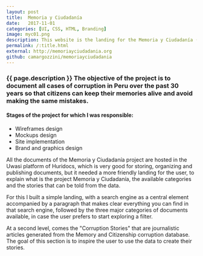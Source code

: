 ```yaml
---
layout: post
title:  Memoria y Ciudadanía
date:   2017-11-01
categories: [UI, CSS, HTML, Branding]
image: myc01.png
description: This website is the landing for the Memoria y Ciudadanía (Memory and Citizenship) project of the Peruvian organization Japiqay.
permalink: /:title.html
external: http://memoriayciudadania.org
github: camargozzini/memoriayciudadania
---
```

###  {{ page.description }} The objective of the project is to document all cases of corruption in Peru over the past 30 years so that citizens can keep their memories alive and avoid making the same mistakes.

<h4>Stages of the project for which I was responsible:</h4>
<ul class="linea list-unstyled">
<li>Wireframes design</li>
<li>Mockups design</li>
<li>Site implementation</li>
<li>Brand and graphics design</li>
</ul>

All the documents of the Memoria y Ciudadanía project are hosted in the Uwasi platform of Huridocs, which is very good for storing, organizing and publishing documents, but it needed a more friendly landing for the user, to explain what is the project Memoria y Ciudadanía, the available categories and the stories that can be told from the data.

For this I built a simple landing, with a search engine as a central element accompanied by a paragraph that makes clear everything you can find in that search engine, followed by the three major categories of documents available, in case the user prefers to start exploring a filter.

At a second level, comes the "Corruption Stories" that are journalistic articles generated from the Memory and Citizenship corruption database. The goal of this section is to inspire the user to use the data to create their stories.

<div class="main-slider">
  <div class="item"><img alt="" src="{{ site.baseurl }}img/portfolio/myc01.png" class="img-responsive"></div>
  <div class="item"><img alt="" src="{{ site.baseurl }}img/portfolio/myc/02.png" class="img-responsive"></div>
  <div class="item"><img alt="" src="{{ site.baseurl }}img/portfolio/myc/03.png" class="img-responsive"></div>
</div>
